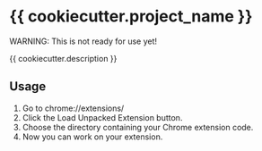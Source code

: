 # {{ cookiecutter.project_name }}

WARNING: This is not ready for use yet!

{{ cookiecutter.description }}

## Usage

1. Go to chrome://extensions/
2. Click the Load Unpacked Extension button.
3. Choose the directory containing your Chrome extension code.
4. Now you can work on your extension.
